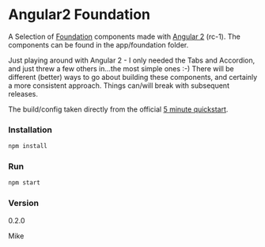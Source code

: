 # Angular2 Foundation

A Selection of [Foundation](http://foundation.zurb.com/) components made with [Angular 2](https://angular.io) (rc-1). The components can be found in the app/foundation folder.

Just playing around with Angular 2 - I only needed the Tabs and Accordion, and just threw a few others in...the most simple ones :-) There will be different (better) ways to go about building these components, and certainly a more consistent approach. Things can/will break with subsequent releases.

The build/config taken directly from the official [5 minute quickstart](https://angular.io/docs/ts/latest/quickstart.html).

### Installation
```javascript
npm install
```

### Run
```javascript
npm start
```

### Version
0.2.0


Mike